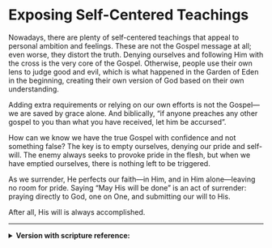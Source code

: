 # Exposing Self-Centered Teachings

Nowadays, there are plenty of self-centered teachings that appeal to personal ambition and feelings. These are not the Gospel message at all; even worse, they distort the truth. Denying ourselves and following Him with the cross is the very core of the Gospel. Otherwise, people use their own lens to judge good and evil, which is what happened in the Garden of Eden in the beginning, creating their own version of God based on their own understanding.

Adding extra requirements or relying on our own efforts is not the Gospel—we are saved by grace alone. And biblically, “if anyone preaches any other gospel to you than what you have received, let him be accursed”.

How can we know we have the true Gospel with confidence and not something false? The key is to empty ourselves, denying our pride and self-will. The enemy always seeks to provoke pride in the flesh, but when we have emptied ourselves, there is nothing left to be triggered.

As we surrender, He perfects our faith—in Him, and in Him alone—leaving no room for pride. Saying “May His will be done” is an act of surrender: praying directly to God, one on One, and submitting our will to His.

After all, His will is always accomplished.

-----

<details>
<summary><b>Version with scripture reference:</b></summary>


Nowadays, there are plenty of self-centered teachings that appeal to personal ambition and feelings. These are not the Gospel message at all; even worse, they distort the truth. Denying ourselves and following Him with the cross is the very core of the Gospel (Matthew 16:24). Otherwise, people use their own lens to judge good and evil, which is what happened in the Garden of Eden in the beginning (Genesis 3:6), creating their own version of God based on their own understanding.

Adding extra requirements or relying on our own efforts is not the Gospel—we are saved by grace alone (Ephesians 2:8-9). And biblically, “if anyone preaches any other gospel to you than what you have received, let him be accursed” (Galatians 1:9).

How can we know we have the true Gospel with confidence and not something false? The key is to empty ourselves, denying our pride and self-will. The enemy always seeks to provoke pride in the flesh (James 4:6; Proverbs 16:18), but when we have emptied ourselves, there is nothing left to be triggered.

As we surrender, He perfects our faith—in Him, and in Him alone—leaving no room for pride (Hebrews 12:2; Philippians 1:6). Saying “May His will be done” is an act of surrender: praying directly to God, one on One, and submitting our will to His (Matthew 6:10; Luke 22:42).

After all, His will is always accomplished.


</details>